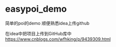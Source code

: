 # easypoi_demo
简单的poi的demo
顺便熟悉idea上传github



在idea中把项目上传到GitHub库中
https://www.cnblogs.com/wfhking/p/9439309.html 
